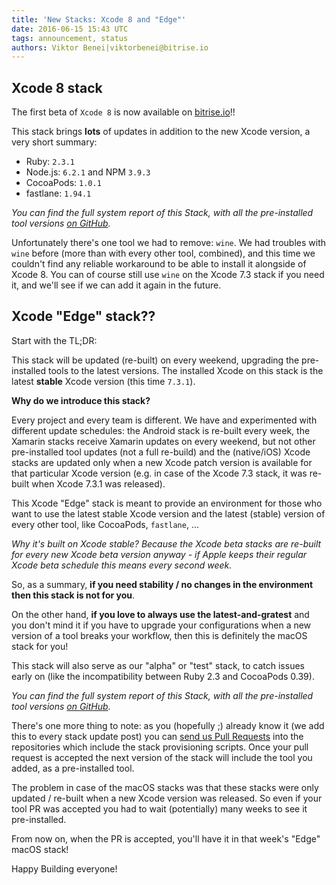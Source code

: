 ```yaml
---
title: 'New Stacks: Xcode 8 and "Edge"'
date: 2016-06-15 15:43 UTC
tags: announcement, status
authors: Viktor Benei|viktorbenei@bitrise.io
---
```


## Xcode 8 stack

The first beta of `Xcode 8` is now available on [bitrise.io](https://www.bitrise.io/)!!

This stack brings **lots** of updates in addition to the new Xcode version,
a very short summary:

* Ruby: `2.3.1`
* Node.js: `6.2.1` and NPM `3.9.3`
* CocoaPods: `1.0.1`
* fastlane: `1.94.1`

*You can find the full system report of this Stack, with all the pre-installed tool versions
[on GitHub](https://github.com/bitrise-io/bitrise.io/blob/master/system_reports/osx-xcode-8.0.x.log).*

Unfortunately there's one tool we had to remove: `wine`.
We had troubles with `wine` before (more than with every other tool, combined),
and this time we couldn't find any reliable workaround to be able to install it alongside of Xcode 8.
You can of course still use `wine` on the Xcode 7.3 stack if you need it, and we'll see
if we can add it again in the future.


## Xcode "Edge" stack??

Start with the TL;DR:

This stack will be updated (re-built) on every weekend,
upgrading the pre-installed tools to the latest versions.
The installed Xcode on this stack is the latest **stable** Xcode version (this time `7.3.1`).

**Why do we introduce this stack?**

Every project and every team is different. We have and experimented with different update schedules:
the Android stack is re-built every week, the Xamarin stacks receive Xamarin updates
on every weekend, but not other pre-installed tool updates (not a full re-build)
and the (native/iOS) Xcode stacks are updated only when a new Xcode patch version is
available for that particular Xcode version (e.g. in case of the Xcode 7.3 stack,
it was re-built when Xcode 7.3.1 was released).

This Xcode "Edge" stack is meant to provide an environment for those who want to use the
latest stable Xcode version and the latest (stable) version of every other tool, like
CocoaPods, `fastlane`, ...

*Why it's built on Xcode stable? Because the Xcode beta stacks are re-built
for every new Xcode beta version anyway - if Apple keeps their regular Xcode beta schedule
this means every second week.*

So, as a summary, **if you need stability / no changes in the environment then this stack is not for you**.

On the other hand, **if you love to always use the latest-and-gratest** and
you don't mind it if you have to upgrade your
configurations when a new version of a tool breaks your workflow,
then this is definitely the macOS stack for you!

This stack will also serve as our "alpha" or "test" stack, to catch issues early on (like
the incompatibility between Ruby 2.3 and CocoaPods 0.39).

*You can find the full system report of this Stack, with all the pre-installed tool versions
[on GitHub](https://github.com/bitrise-io/bitrise.io/blob/master/system_reports/osx-xcode-edge.log).*

There's one more thing to note: as you (hopefully ;) already know it (we add this to every stack update post)
you can [send us Pull Requests](https://github.com/bitrise-io/osx-box-bootstrap#request-a-tool-to-be-pre-installed)
into the repositories which include the stack provisioning scripts.
Once your pull request is accepted the next version of the stack will include the
tool you added, as a pre-installed tool.

The problem in case of the macOS stacks was that these stacks were only updated /
re-built when a new Xcode version was released. So even if your tool PR was accepted
you had to wait (potentially) many weeks to see it pre-installed.

From now on, when the PR is accepted, you'll have it in that week's "Edge" macOS stack!

Happy Building everyone!
